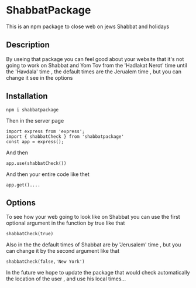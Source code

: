 # ShabbatPackage

This is an npm package to close web on jews Shabbat and holidays

## Description

By useing that package you can feel good about your website that it's not going to work on Shabbat and Yom Tov
from the 'Hadlakat Nerot' time until the 'Havdala' time , the default times are the Jerualem time , but you can change it see in the options

## Installation

```
npm i shabbatpackage
```

Then in the server page 

```
import express from 'express';
import { shabbatCheck } from 'shabbatpackage'
const app = express();
```

And then

```
app.use(shabbatCheck())
```

And then your entire code like thet

```
app.get()....
```

## Options

To see how your web going to look like on Shabbat you can use the first optional argument  in the function by true like that

```
shabbatCheck(true)
```

Also in the the default times of Shabbat are by 'Jerusalem' time , but you can change it by the second argument like that

```
shabbatCheck(false,'New York')
```

In the future we hope to update the package that would check  automatically the location of the user , and use his local times...

